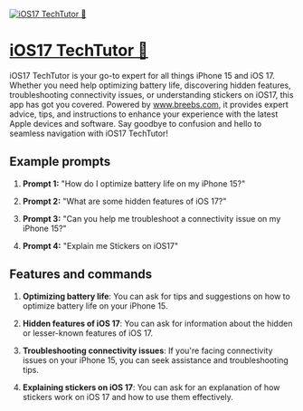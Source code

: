 [![iOS17 TechTutor 📱](https://files.oaiusercontent.com/file-3QeT023n33DAteE16ojpOJM3?se=2123-10-18T15%3A53%3A43Z&sp=r&sv=2021-08-06&sr=b&rscc=max-age%3D31536000%2C%20immutable&rscd=attachment%3B%20filename%3Da0a9632a-38bb-4acb-a690-9798464a0461.png&sig=T9fPVbkCz53SQ3OuJVp5Q8JlxVorPOX9x2sHQbvdly4%3D)](https://chat.openai.com/g/g-z9scrKbK6-ios17-techtutor)

# [iOS17 TechTutor 📱](https://chat.openai.com/g/g-z9scrKbK6-ios17-techtutor)

iOS17 TechTutor is your go-to expert for all things iPhone 15 and iOS 17. Whether you need help optimizing battery life, discovering hidden features, troubleshooting connectivity issues, or understanding stickers on iOS17, this app has got you covered. Powered by www.breebs.com, it provides expert advice, tips, and instructions to enhance your experience with the latest Apple devices and software. Say goodbye to confusion and hello to seamless navigation with iOS17 TechTutor!

## Example prompts

1. **Prompt 1:** "How do I optimize battery life on my iPhone 15?"

2. **Prompt 2:** "What are some hidden features of iOS 17?"

3. **Prompt 3:** "Can you help me troubleshoot a connectivity issue on my iPhone 15?"

4. **Prompt 4:** "Explain me Stickers on iOS17"

## Features and commands

1. **Optimizing battery life**: You can ask for tips and suggestions on how to optimize battery life on your iPhone 15.

2. **Hidden features of iOS 17**: You can ask for information about the hidden or lesser-known features of iOS 17.

3. **Troubleshooting connectivity issues**: If you're facing connectivity issues on your iPhone 15, you can seek assistance and troubleshooting tips.

4. **Explaining stickers on iOS 17**: You can ask for an explanation of how stickers work on iOS 17 and how to use them effectively.